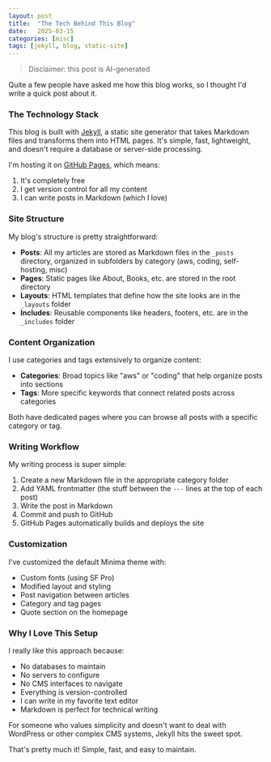 ```yaml
---
layout: post
title:  "The Tech Behind This Blog"
date:   2025-03-15
categories: [misc]
tags: [jekyll, blog, static-site]
---
```


> Disclaimer: this post is AI-generated

Quite a few people have asked me how this blog works, so I thought I'd write a quick post about it.

### The Technology Stack

This blog is built with [Jekyll](https://jekyllrb.com/), a static site generator that takes Markdown files and transforms them into HTML pages. It's simple, fast, lightweight, and doesn't require a database or server-side processing.

I'm hosting it on [GitHub Pages](https://pages.github.com/), which means:
1. It's completely free
2. I get version control for all my content
3. I can write posts in Markdown (which I love)

### Site Structure

My blog's structure is pretty straightforward:

- **Posts**: All my articles are stored as Markdown files in the `_posts` directory, organized in subfolders by category (aws, coding, self-hosting, misc)
- **Pages**: Static pages like About, Books, etc. are stored in the root directory
- **Layouts**: HTML templates that define how the site looks are in the `_layouts` folder
- **Includes**: Reusable components like headers, footers, etc. are in the `_includes` folder

### Content Organization

I use categories and tags extensively to organize content:

- **Categories**: Broad topics like "aws" or "coding" that help organize posts into sections
- **Tags**: More specific keywords that connect related posts across categories

Both have dedicated pages where you can browse all posts with a specific category or tag.

### Writing Workflow

My writing process is super simple:

1. Create a new Markdown file in the appropriate category folder
2. Add YAML frontmatter (the stuff between the `---` lines at the top of each post)
3. Write the post in Markdown
4. Commit and push to GitHub
5. GitHub Pages automatically builds and deploys the site

### Customization

I've customized the default Minima theme with:
- Custom fonts (using SF Pro)
- Modified layout and styling
- Post navigation between articles
- Category and tag pages
- Quote section on the homepage

### Why I Love This Setup

I really like this approach because:
- No databases to maintain
- No servers to configure
- No CMS interfaces to navigate
- Everything is version-controlled
- I can write in my favorite text editor
- Markdown is perfect for technical writing

For someone who values simplicity and doesn't want to deal with WordPress or other complex CMS systems, Jekyll hits the sweet spot.

That's pretty much it! Simple, fast, and easy to maintain.

